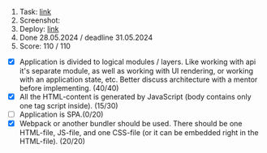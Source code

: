 1. Task: [link](https://github.com/)
2. Screenshot:
3. Deploy: [link](https://github.com/)
4. Done 28.05.2024 / deadline 31.05.2024
5. Score: 110 / 110

- [x] Application is divided to logical modules / layers. Like working with api it's separate module, as well as working with UI rendering, or working with an application state, etc. Better discuss architecture with a mentor before implementing. (40/40)
- [x] All the HTML-content is generated by JavaScript (body contains only one tag script inside). (15/30)
- [ ] Application is SPA.(0/20)
- [x] Webpack or another bundler should be used. There should be one HTML-file, JS-file, and one CSS-file (or it can be embedded right in the HTML-file). (20/20)
